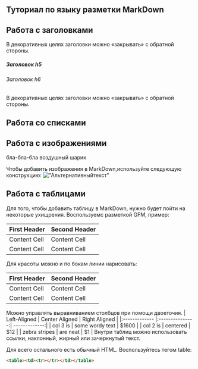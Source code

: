## Туториал по языку разметки MarkDown

## Работа с заголовками

В декоративных целях заголовки можно «закрывать» с обратной
стороны.

##### Заголовок h5
###### Заголовок h6
В декоративных целях заголовки можно «закрывать» с
обратной стороны.


## Работа со списками

## Работа с изображениями

бла-бла-бла воздушный шарик

Чтобы добавить изображения в MarkDown,используйте следующую конструкцию:
!["Альтернативныйтекст"](https://upload.wikimedia.org/wikipedia/commons/thumb/8/80/140-P1020281_-_Flickr_-_Laurie_Nature_Bee.jpg/1280px-140-P1020281_-_Flickr_-_Laurie_Nature_Bee.jpg)

## Работа с таблицами


Для того, чтобы добавить таблицу в MarkDown, нужно будет пойти на некоторые ухищрения. Воспользуемс разметкой GFM, пример:

First Header | Second Header
------------- | -------------
Content Cell | Content Cell
Content Cell | Content Cell
Для красоты можно и по бокам линии нарисовать:

| First Header | Second Header |
| ------------- | ------------- |
| Content Cell | Content Cell |
| Content Cell | Content Cell |
Можно управлять выравниванием столбцов при помощи
двоеточия.
| Left-Aligned | Center Aligned | Right Aligned |
|:------------- |:---------------:| -------------:|
| col 3 is | some wordy text | $1600 |
| col 2 is | centered | $12 |
| zebra stripes | are neat | $1 |
Внутри таблиц можно использовать ссылки, наклонный,
жирный или зачеркнутый текст.


Для всего остального есть обычный HTML. Воспользуйтесь тегом table:
``` HTML
<table><td><tr></tr></td></table>
```
